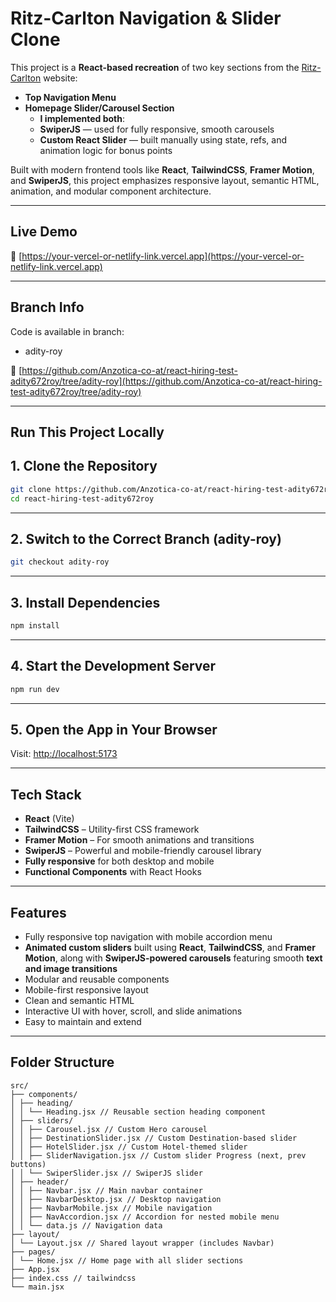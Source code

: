 # Ritz-Carlton Navigation & Slider Clone

This project is a **React-based recreation** of two key sections from the [Ritz-Carlton](https://www.ritzcarlton.com/) website:

- **Top Navigation Menu**
- **Homepage Slider/Carousel Section**
  - **I implemented both**:
  - **SwiperJS** — used for fully responsive, smooth carousels
  - **Custom React Slider** — built manually using state, refs, and animation logic for bonus points

Built with modern frontend tools like **React**, **TailwindCSS**, **Framer Motion**, and **SwiperJS**, this project emphasizes responsive layout, semantic HTML, animation, and modular component architecture.

---

## Live Demo

🔗 [https://your-vercel-or-netlify-link.vercel.app](https://your-vercel-or-netlify-link.vercel.app)

---

## Branch Info

Code is available in branch:

- adity-roy

🔗 [https://github.com/Anzotica-co-at/react-hiring-test-adity672roy/tree/adity-roy](https://github.com/Anzotica-co-at/react-hiring-test-adity672roy/tree/adity-roy)

---

## Run This Project Locally

## 1. Clone the Repository

```bash
git clone https://github.com/Anzotica-co-at/react-hiring-test-adity672roy.git
cd react-hiring-test-adity672roy
```

---

## 2. Switch to the Correct Branch (adity-roy)

```bash
git checkout adity-roy
```

---

## 3. Install Dependencies

```bash
npm install
```

---

## 4. Start the Development Server

```bash
npm run dev
```

---

## 5. Open the App in Your Browser

Visit: [http://localhost:5173](http://localhost:5173)

---

## Tech Stack

- **React** (Vite)
- **TailwindCSS** – Utility-first CSS framework
- **Framer Motion** – For smooth animations and transitions
- **SwiperJS** – Powerful and mobile-friendly carousel library
- **Fully responsive** for both desktop and mobile
- **Functional Components** with React Hooks

---

## Features

- Fully responsive top navigation with mobile accordion menu
- **Animated custom sliders** built using **React**, **TailwindCSS**, and **Framer Motion**, along with **SwiperJS-powered carousels** featuring smooth **text and image transitions**
- Modular and reusable components
- Mobile-first responsive layout
- Clean and semantic HTML
- Interactive UI with hover, scroll, and slide animations
- Easy to maintain and extend

---

## Folder Structure

    src/
    ├── components/
    │ ├── heading/
    │ │ └── Heading.jsx // Reusable section heading component
    │ ├── sliders/
    │ │ ├── Carousel.jsx // Custom Hero carousel
    │ │ ├── DestinationSlider.jsx // Custom Destination-based slider
    │ │ ├── HotelSlider.jsx // Custom Hotel-themed slider
    │ │ ├── SliderNavigation.jsx // Custom slider Progress (next, prev buttons)
    │ │ └── SwiperSlider.jsx // SwiperJS slider
    │ ├── header/
    │ │ ├── Navbar.jsx // Main navbar container
    │ │ ├── NavbarDesktop.jsx // Desktop navigation
    │ │ ├── NavbarMobile.jsx // Mobile navigation
    │ │ ├── NavAccordion.jsx // Accordion for nested mobile menu
    │ │ └── data.js // Navigation data
    ├── layout/
    │ └── Layout.jsx // Shared layout wrapper (includes Navbar)
    ├── pages/
    │ └── Home.jsx // Home page with all slider sections
    ├── App.jsx
    ├── index.css // tailwindcss
    └── main.jsx
